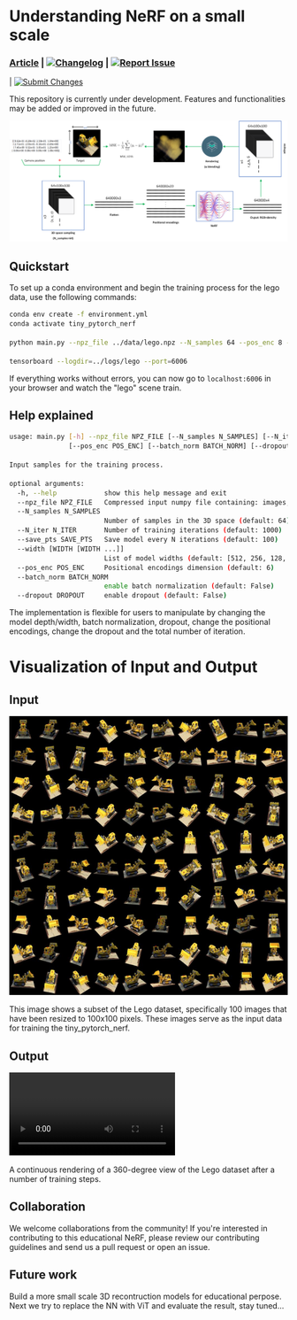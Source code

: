 # Understanding NeRF on a small scale

### [Article](https://radiancefields.com/understanding-nerf-on-a-small-scale) | [![Changelog](https://img.shields.io/badge/💡-Changelog-informational.svg?style=flat)](Changelog.md) | [![Report Issue](https://img.shields.io/badge/🐛-Report_Issue-yellow.svg?style=flat)](https://github.com/iFarhat93/tiny_pytorch_nerf/issues)
| [![Submit Changes](https://img.shields.io/badge/👐-Submit_Changes-brightgreen.svg?style=flat)](https://github.com/iFarhat93/tiny_pytorch_nerf/pulls)

This repository is currently under development. Features and functionalities may be added or improved in the future.

![Model training step](figures/model.png)

## Quickstart

To set up a conda environment and begin the training process for the lego data, use the following commands:

```bash
conda env create -f environment.yml
conda activate tiny_pytorch_nerf

python main.py --npz_file ../data/lego.npz --N_samples 64 --pos_enc 8 --N_iter 1000 --save_pts 100 --width 512 256 128 128 64 --batch_norm False --dropout False

tensorboard --logdir=../logs/lego --port=6006

``` 
If everything works without errors, you can now go to `localhost:6006` in your browser and watch the "lego" scene train.

## Help explained
```bash
usage: main.py [-h] --npz_file NPZ_FILE [--N_samples N_SAMPLES] [--N_iter N_ITER] [--save_pts SAVE_PTS] [--width [WIDTH [WIDTH ...]]]
               [--pos_enc POS_ENC] [--batch_norm BATCH_NORM] [--dropout DROPOUT]

Input samples for the training process.

optional arguments:
  -h, --help            show this help message and exit
  --npz_file NPZ_FILE   Compressed input numpy file containing: images, poses, and focal info
  --N_samples N_SAMPLES
                        Number of samples in the 3D space (default: 64)
  --N_iter N_ITER       Number of training iterations (default: 1000)
  --save_pts SAVE_PTS   Save model every N iterations (default: 100)
  --width [WIDTH [WIDTH ...]]
                        List of model widths (default: [512, 256, 128, 64, 32, 16, 8])
  --pos_enc POS_ENC     Positional encodings dimension (default: 6)
  --batch_norm BATCH_NORM
                        enable batch normalization (default: False)
  --dropout DROPOUT     enable dropout (default: False)

  ```

The implementation is flexible for users to manipulate by changing the model depth/width, batch normalization, dropout, change the positional encodings, change the dropout and the total number of iteration.

# Visualization of Input and Output

## Input

![Input Data Visualization](figures/data.png)

This image shows a subset of the Lego dataset, specifically 100 images that have been resized to 100x100 pixels. These images serve as the input data for training the tiny_pytorch_nerf.

## Output

![Output Data Visualization](figures/lego.mp4)

A continuous rendering of a 360-degree view of the Lego dataset after a number of training steps.



## Collaboration

We welcome collaborations from the community! If you're interested in contributing to this educational NeRF, please review our contributing guidelines and send us a pull request or open an issue.

## Future work
Build a more small scale 3D recontruction models for educational perpose. Next we try to replace the NN with ViT and evaluate the result, stay tuned...
